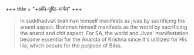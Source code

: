 +++
title = "+अधि-पुष्टि-मार्गम्"
+++

> In suddhadvait brahman himself manifests as jivas by sacrificing his anand aspect. Brahman himself manifests as the world by sacrificing the anand and chit aspect. For SA, the world and Jivas' manifestation become essential for the Ananda of Krishna since it's utlilized for His lila, which occurs for the purpose of Bliss. 